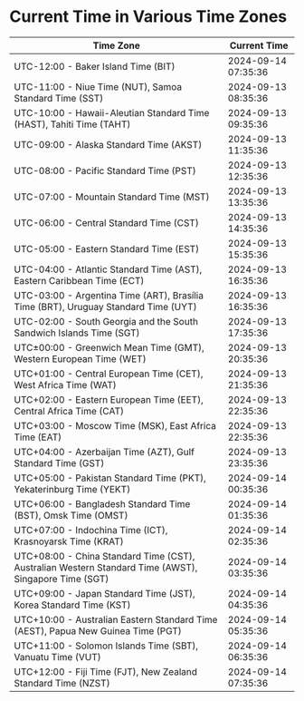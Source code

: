# Current Time in Various Time Zones

| Time Zone | Current Time |
|-----------|--------------|
| UTC-12:00 - Baker Island Time (BIT) | 2024-09-14 07:35:36 |
| UTC-11:00 - Niue Time (NUT), Samoa Standard Time (SST) | 2024-09-13 08:35:36 |
| UTC-10:00 - Hawaii-Aleutian Standard Time (HAST), Tahiti Time (TAHT) | 2024-09-13 09:35:36 |
| UTC-09:00 - Alaska Standard Time (AKST) | 2024-09-13 11:35:36 |
| UTC-08:00 - Pacific Standard Time (PST) | 2024-09-13 12:35:36 |
| UTC-07:00 - Mountain Standard Time (MST) | 2024-09-13 13:35:36 |
| UTC-06:00 - Central Standard Time (CST) | 2024-09-13 14:35:36 |
| UTC-05:00 - Eastern Standard Time (EST) | 2024-09-13 15:35:36 |
| UTC-04:00 - Atlantic Standard Time (AST), Eastern Caribbean Time (ECT) | 2024-09-13 16:35:36 |
| UTC-03:00 - Argentina Time (ART), Brasília Time (BRT), Uruguay Standard Time (UYT) | 2024-09-13 16:35:36 |
| UTC-02:00 - South Georgia and the South Sandwich Islands Time (SGT) | 2024-09-13 17:35:36 |
| UTC±00:00 - Greenwich Mean Time (GMT), Western European Time (WET) | 2024-09-13 20:35:36 |
| UTC+01:00 - Central European Time (CET), West Africa Time (WAT) | 2024-09-13 21:35:36 |
| UTC+02:00 - Eastern European Time (EET), Central Africa Time (CAT) | 2024-09-13 22:35:36 |
| UTC+03:00 - Moscow Time (MSK), East Africa Time (EAT) | 2024-09-13 22:35:36 |
| UTC+04:00 - Azerbaijan Time (AZT), Gulf Standard Time (GST) | 2024-09-13 23:35:36 |
| UTC+05:00 - Pakistan Standard Time (PKT), Yekaterinburg Time (YEKT) | 2024-09-14 00:35:36 |
| UTC+06:00 - Bangladesh Standard Time (BST), Omsk Time (OMST) | 2024-09-14 01:35:36 |
| UTC+07:00 - Indochina Time (ICT), Krasnoyarsk Time (KRAT) | 2024-09-14 02:35:36 |
| UTC+08:00 - China Standard Time (CST), Australian Western Standard Time (AWST), Singapore Time (SGT) | 2024-09-14 03:35:36 |
| UTC+09:00 - Japan Standard Time (JST), Korea Standard Time (KST) | 2024-09-14 04:35:36 |
| UTC+10:00 - Australian Eastern Standard Time (AEST), Papua New Guinea Time (PGT) | 2024-09-14 05:35:36 |
| UTC+11:00 - Solomon Islands Time (SBT), Vanuatu Time (VUT) | 2024-09-14 06:35:36 |
| UTC+12:00 - Fiji Time (FJT), New Zealand Standard Time (NZST) | 2024-09-14 07:35:36 |
